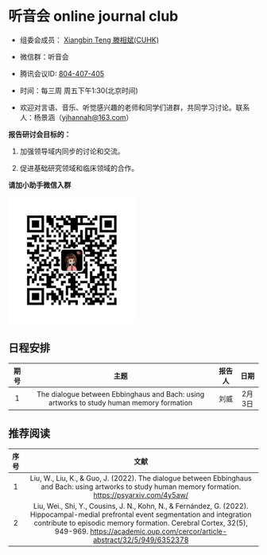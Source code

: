 # 听音会 online journal club

* 组委会成员： [Xiangbin Teng 滕相斌(CUHK)](https://sites.google.com/site/xiangbinteng2/)

* 微信群：听音会

* 腾讯会议ID: [804-407-405](https://meeting.tencent.com/dm/Q6A4kVpj4QGk)

* 时间：每三周 周五下午1:30(北京时间)	

* 欢迎对言语、音乐、听觉感兴趣的老师和同学们进群，共同学习讨论。联系人：杨景涵（yjhannah@163.com）


**报告研讨会目标的：**

1. 加强领导域内同步的讨论和交流。

2. 促进基础研究领域和临床领域的合作。


**请加小助手微信入群**

<img width="255" alt="Screen Shot 2023-02-02 at 10 10 26 AM" src="https://github.com/yjhannah/Music-Journal-Club/blob/main/WeChat.jpg">


## 日程安排

| 期号 |                             主题                             | 报告人 |    日期    |
| :--: | :--------------------------------------------------------------: | :----: | :----------: |
|  1  | The dialogue between Ebbinghaus and Bach: using artworks to study human memory formation  |  刘威  | 2月3日 |


## 推荐阅读

|   序号   |                   文献                      |
| :--: | :-----------------------------------------------------------------------: |
|   1   | Liu, W., Liu, K., & Guo, J. (2022). The dialogue between Ebbinghaus and Bach: using artworks to study human memory formation. https://psyarxiv.com/4y5aw/|
|   2   | Liu, Wei., Shi, Y., Cousins, J. N., Kohn, N., & Fernández, G. (2022). Hippocampal-medial prefrontal event segmentation and integration contribute to episodic memory formation. Cerebral Cortex, 32(5), 949-969. https://academic.oup.com/cercor/article-abstract/32/5/949/6352378 |
